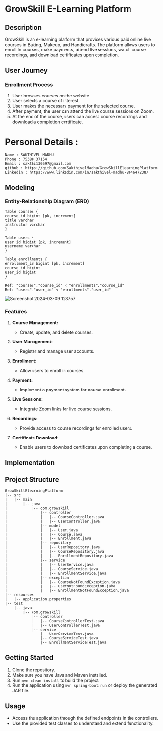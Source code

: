 # GrowSkill E-Learning Platform

## Description
GrowSkill is an e-learning platform that provides various paid online live courses in Baking, Makeup, and Handicrafts. The platform allows users to enroll in courses, make payments, attend live sessions, watch course recordings, and download certificates upon completion.

## User Journey
### Enrollment Process
1. User browses courses on the website.
2. User selects a course of interest.
3. User makes the necessary payment for the selected course.
4. After payment, the user can attend the live course sessions on Zoom.
5. At the end of the course, users can access course recordings and download a completion certificate.

# Personal Details :
```
Name : SAKTHIVEL MADHU
Phone : 75388 37154
Email : sakthi130597@gmail.com
github : https://github.com/SakthivelMadhu/GrowSkillElearningPlatform
Linkedin : https://www.linkedin.com/in/sakthivel-madhu-864647238/
```



## Modeling
### Entity-Relationship Diagram (ERD)

```
Table courses {
course_id bigint [pk, increment]
title varchar
instructor varchar
}

Table users {
user_id bigint [pk, increment]
username varchar
}

Table enrollments {
enrollment_id bigint [pk, increment]
course_id bigint
user_id bigint
}

Ref: "courses"."course_id" < "enrollments"."course_id"
Ref: "users"."user_id" < "enrollments"."user_id"
```


![Screenshot 2024-03-09 123757](https://github.com/SakthivelMadhu/GrowSkillElearningPlatform/assets/62326876/2ab74178-eca0-42aa-b342-6e6cd809b2eb)


### Features
1. **Course Management:**
   - Create, update, and delete courses.

2. **User Management:**
   - Register and manage user accounts.

3. **Enrollment:**
   - Allow users to enroll in courses.

4. **Payment:**
   - Implement a payment system for course enrollment.

5. **Live Sessions:**
   - Integrate Zoom links for live course sessions.

6. **Recordings:**
   - Provide access to course recordings for enrolled users.

7. **Certificate Download:**
   - Enable users to download certificates upon completing a course.


## Implementation
## Project Structure
```
GrowSkillElearningPlatform
|-- src
|   |-- main
|       |-- java
|           |-- com.growskill
|               |-- controller
|               |   |-- CourseController.java
|               |   |-- UserController.java
|               |-- model
|               |   |-- User.java
|               |   |-- Course.java
|               |   |-- Enrollment.java
|               |-- repository
|               |   |-- UserRepository.java
|               |   |-- CourseRepository.java
|               |   |-- EnrollmentRepository.java
|               |-- service
|               |   |-- UserService.java
|               |   |-- CourseService.java
|               |   |-- EnrollmentService.java
|               |-- exception
|               |   |-- CourseNotFoundException.java
|               |   |-- UserNotFoundException.java
|               |   |-- EnrollmentNotFoundException.java
|-- resources
|   |-- application.properties
|-- test
    |-- java
        |-- com.growskill
            |-- controller
            |   |-- CourseControllerTest.java
            |   |-- UserControllerTest.java
            |-- service
                |-- UserServiceTest.java
                |-- CourseServiceTest.java
                |-- EnrollmentServiceTest.java
```




## Getting Started
1. Clone the repository.
2. Make sure you have Java and Maven installed.
3. Run `mvn clean install` to build the project.
4. Run the application using `mvn spring-boot:run` or deploy the generated JAR file.

## Usage
- Access the application through the defined endpoints in the controllers.
- Use the provided test classes to understand and extend functionality.



